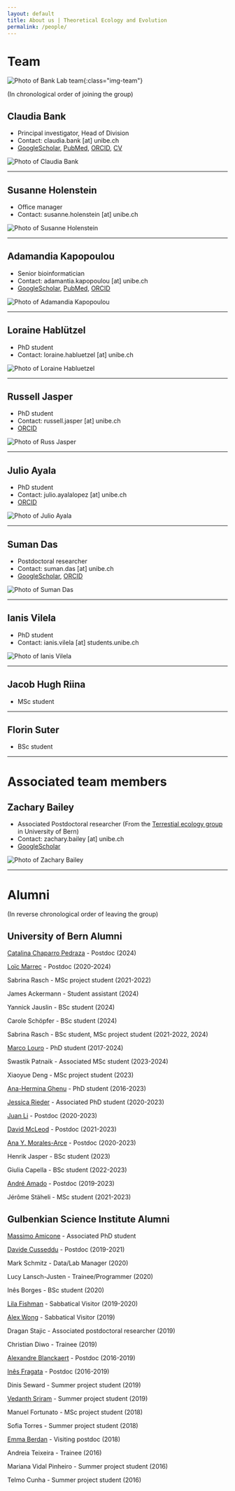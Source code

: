 ```yaml
---
layout: default
title: About us | Theoretical Ecology and Evolution
permalink: /people/
---
```


<div class="layout-team" markdown="1">

# Team

![Photo of Bank Lab team](/assets/img/team/team_24.jpg){:class="img-team"}

(In chronological order of joining the group)

## Claudia Bank

* Principal investigator, Head of Division
* Contact: claudia.bank [at] unibe.ch
* [GoogleScholar](https://scholar.google.ch/citations?user=VBOPD0UAAAAJ&hl=en), [PubMed](https://pubmed.ncbi.nlm.nih.gov/?term=Bank+Claudia%5BAuthor%5D&sort=date), [ORCID](https://orcid.org/0000-0003-4730-758X), [CV](https://www.dropbox.com/scl/fi/bvjed96v5lwoetj8g45mc/cv_bank.pdf?rlkey=sxvvxo6w323udt8e827gio0v1&dl=0)

![Photo of Claudia Bank](/assets/img/team/Claudia_24.jpg)
 
---

## Susanne Holenstein

* Office manager
* Contact: susanne.holenstein [at] unibe.ch

![Photo of Susanne Holenstein](/assets/img/team/SusanneHolenstein.png)
 
---

## Adamandia Kapopoulou

* Senior bioinformatician
* Contact: adamantia.kapopoulou [at] unibe.ch
* [GoogleScholar](https://scholar.google.com/citations?hl=en&user=CMkgYYwAAAAJ), [PubMed](https://pubmed.ncbi.nlm.nih.gov/?term=kapopoulou&sort=date), [ORCID](https://orcid.org/0000-0003-4192-4923)

![Photo of Adamandia Kapopoulou](/assets/img/team/Mado_24.jpg)
 
---

## Loraine Hablützel
 
* PhD student
* Contact: loraine.habluetzel [at] unibe.ch

![Photo of Loraine Habluetzel](/assets/img/team/Loraine_24.jpg)

---

## Russell Jasper
 
* PhD student
* Contact: russell.jasper [at] unibe.ch
* [ORCID](https://orcid.org/0000-0003-4275-1155)

![Photo of Russ Jasper](/assets/img/team/Russ_24.jpg)

---

## Julio Ayala
 
* PhD student
* Contact: julio.ayalalopez [at] unibe.ch
* [ORCID](https://orcid.org/0000-0003-4687-5825)

![Photo of Julio Ayala](/assets/img/team/Julio_24.jpg)

---

## Suman Das
 
* Postdoctoral researcher
* Contact: suman.das [at] unibe.ch
* [GoogleScholar](https://scholar.google.com/citations?user=xGBUQx0AAAAJ&hl=en), [ORCID](https://orcid.org/0000-0001-8583-9961)

![Photo of Suman Das](/assets/img/team/Suman_24.jpg)

---

## Ianis Vilela

* PhD student
* Contact: ianis.vilela [at] students.unibe.ch

![Photo of Ianis Vilela](/assets/img/team/Ianis_24.jpg)

---

## Jacob Hugh Riina
* MSc student

---

## Florin Suter
* BSc student

---

# Associated team members


## Zachary Bailey

* Associated Postdoctoral researcher (From the [Terrestial ecology group](https://www.terr.iee.unibe.ch/research/index_eng.html) in University of Bern)
* Contact: zachary.bailey [at] unibe.ch
* [GoogleScholar](https://scholar.google.com/citations?user=V5rDLCkAAAAJ&hl=en)

![Photo of Zachary Bailey](/assets/img/team/Zach_24.jpg)

---

# Alumni

(In reverse chronological order of leaving the group)

## University of Bern Alumni

[Catalina Chaparro Pedraza](https://scholar.google.com/citations?user=e27luTMAAAAJ&hl=en&oi=ao) - Postdoc (2024)

[Loïc Marrec](https://scholar.google.com/citations?user=PdhH4i4AAAAJ&hl=en) - Postdoc (2020-2024)

Sabrina Rasch - MSc project student (2021-2022)

James Ackermann - Student assistant (2024)

Yannick Jauslin - BSc student (2024)

Carole Schöpfer - BSc student (2024)

Sabrina Rasch - BSc student, MSc project student (2021-2022, 2024)

[Marco Louro](https://orcid.org/0000-0002-7023-799X) - PhD student (2017-2024)

Swastik Patnaik - Associated MSc student (2023-2024)

Xiaoyue Deng - MSc project student (2023)

[Ana-Hermina Ghenu](https://scholar.google.com/citations?user=1sBIOkIAAAAJ&hl=en&oi=ao) - PhD student (2016-2023)

[Jessica Rieder](https://www.researchgate.net/profile/Jessica-Rieder-2) - Associated PhD student (2020-2023)

[Juan Li](https://orcid.org/0000-0003-2643-0802) - Postdoc (2020-2023)

[David McLeod](https://scholar.google.com/citations?hl=en&user=xVnf7XwAAAAJ&view_op=list_works&sortby=pubdate) - Postdoc (2021-2023)

[Ana Y. Morales-Arce](https://scholar.google.com/citations?user=LP9FUxEAAAAJ&hl=en&oi=ao) - Postdoc (2020-2023)

Henrik Jasper - BSc student (2023)

Giulia Capella - BSc student (2022-2023)

[André Amado](https://scholar.google.com/citations?user=jO8AA9gAAAAJ) - Postdoc (2019-2023)

Jérôme Stäheli - MSc student (2021-2023)


## Gulbenkian Science Institute Alumni

[Massimo Amicone](https://scholar.google.ch/citations?user=i-kYxE4AAAAJ&hl=en&oi=ao) - Associated PhD student

[Davide Cusseddu](https://scholar.google.ch/citations?user=x701yr0AAAAJ&hl=en&oi=sra) - Postdoc (2019-2021)

Mark Schmitz - Data/Lab Manager (2020)

Lucy Lansch-Justen - Trainee/Programmer (2020)

Inês Borges - BSc student (2020)

[Lila Fishman](https://www.fishmanlab.org/) - Sabbatical Visitor (2019-2020)

[Alex Wong](https://carleton.ca/eme) - Sabbatical Visitor (2019)

Dragan Stajic - Associated postdoctoral researcher (2019)

Christian Diwo - Trainee (2019)

[Alexandre Blanckaert](https://scholar.google.ch/citations?hl=en&user=7mCf8EwAAAAJ) - Postdoc (2016-2019)

[Inês Fragata](https://scholar.google.ch/citations?user=zSLmDo4AAAAJ&hl=en) - Postdoc (2016-2019)

Dinis Seward - Summer project student (2019)

[Vedanth Sriram](https://scholar.google.ch/citations?user=Me5pI08AAAAJ&hl=en&oi=ao) - Summer project student (2019)

Manuel Fortunato - MSc project student (2018)

Sofia Torres - Summer project student (2018)

[Emma Berdan](https://scholar.google.ch/citations?hl=en&user=8PtQTicAAAAJ) - Visiting postdoc (2018)

Andreia Teixeira - Trainee (2016)

Mariana Vidal Pinheiro - Summer project student (2016)

Telmo Cunha - Summer project student (2016)
